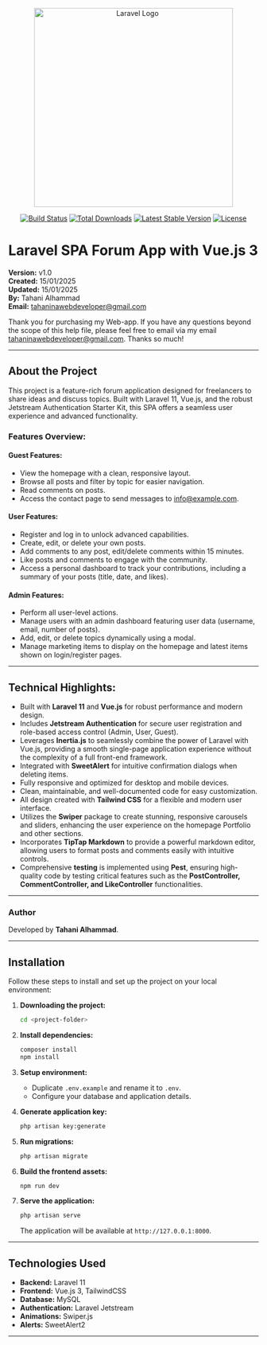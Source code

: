 <p align="center"><a href="https://laravel.com" target="_blank"><img src="https://raw.githubusercontent.com/laravel/art/master/logo-lockup/5%20SVG/2%20CMYK/1%20Full%20Color/laravel-logolockup-cmyk-red.svg" width="400" alt="Laravel Logo"></a></p>

<p align="center">
<a href="https://github.com/laravel/framework/actions"><img src="https://github.com/laravel/framework/workflows/tests/badge.svg" alt="Build Status"></a>
<a href="https://packagist.org/packages/laravel/framework"><img src="https://img.shields.io/packagist/dt/laravel/framework" alt="Total Downloads"></a>
<a href="https://packagist.org/packages/laravel/framework"><img src="https://img.shields.io/packagist/v/laravel/framework" alt="Latest Stable Version"></a>
<a href="https://packagist.org/packages/laravel/framework"><img src="https://img.shields.io/packagist/l/laravel/framework" alt="License"></a>
</p>

# Laravel SPA Forum App  with Vue.js 3

**Version:** v1.0  
**Created:** 15/01/2025  
**Updated:** 15/01/2025  
**By:** Tahani Alhammad  
**Email:** [tahaninawebdeveloper@gmail.com](mailto:tahaninawebdeveloper@gmail.com)

Thank you for purchasing my Web-app. If you have any questions beyond the scope of this help file, please feel free to email via my email [tahaninawebdeveloper@gmail.com](mailto:tahaninawebdeveloper@gmail.com). Thanks so much!

---

## About the Project

This project is a feature-rich forum application designed for freelancers to share ideas and discuss topics. Built with Laravel 11, Vue.js, and the robust Jetstream Authentication Starter Kit, this SPA offers a seamless user experience and advanced functionality.

### Features Overview:

#### Guest Features:
- View the homepage with a clean, responsive layout.
- Browse all posts and filter by topic for easier navigation.
- Read comments on posts.
- Access the contact page to send messages to info@example.com.

#### User Features:
- Register and log in to unlock advanced capabilities.
- Create, edit, or delete your own posts.
- Add comments to any post, edit/delete comments within 15 minutes.
- Like posts and comments to engage with the community.
- Access a personal dashboard to track your contributions, including a summary of your posts (title, date, and likes).

#### Admin Features:
- Perform all user-level actions.
- Manage users with an admin dashboard featuring user data (username, email, number of posts).
- Add, edit, or delete topics dynamically using a modal.
- Manage marketing items to display on the homepage and latest items shown on login/register pages.

---

## Technical Highlights:
- Built with **Laravel 11** and **Vue.js** for robust performance and modern design.
- Includes **Jetstream Authentication** for secure user registration and role-based access control (Admin, User, Guest).
- Leverages **Inertia.js** to seamlessly combine the power of Laravel with Vue.js, providing a smooth single-page application experience without the complexity of a full front-end framework.
- Integrated with **SweetAlert** for intuitive confirmation dialogs when deleting items.
- Fully responsive and optimized for desktop and mobile devices.
- Clean, maintainable, and well-documented code for easy customization.
- All design created with **Tailwind CSS** for a flexible and modern user interface.
- Utilizes the **Swiper** package to create stunning, responsive carousels and sliders, enhancing the user experience on the homepage Portfolio and other sections.
- Incorporates **TipTap Markdown** to provide a powerful markdown editor, allowing users to format posts and comments easily with intuitive controls.
- Comprehensive **testing** is implemented using **Pest**, ensuring high-quality code by testing critical features such as the **PostController, CommentController, and LikeController** functionalities.

---


### Author
Developed by **Tahani Alhammad**.

---

## Installation
Follow these steps to install and set up the project on your local environment:


1. **Downloading the project:**
   ```bash
   cd <project-folder>
   ```

2. **Install dependencies:**
   ```bash
   composer install
   npm install
   ```

3. **Setup environment:**
   - Duplicate `.env.example` and rename it to `.env`.
   - Configure your database and application details.

4. **Generate application key:**
   ```bash
   php artisan key:generate
   ```

5. **Run migrations:**
   ```bash
   php artisan migrate
   ```

6. **Build the frontend assets:**
   ```bash
   npm run dev
   ```

7. **Serve the application:**
   ```bash
   php artisan serve
   ```
   The application will be available at `http://127.0.0.1:8000`.

---

## Technologies Used
- **Backend:** Laravel 11
- **Frontend:** Vue.js 3, TailwindCSS
- **Database:** MySQL
- **Authentication:** Laravel Jetstream
- **Animations:** Swiper.js
- **Alerts:** SweetAlert2

---
